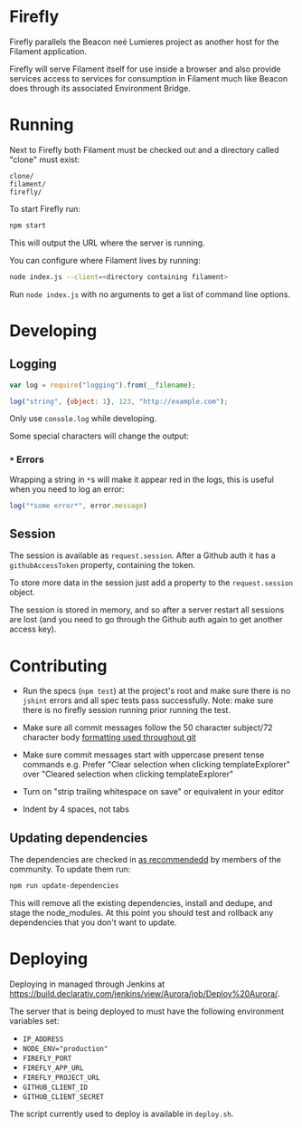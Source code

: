 Firefly
=======

Firefly parallels the Beacon neé Lumieres project as another host for the
Filament application.

Firefly will serve Filament itself for use inside a browser and also provide
services access to services for consumption in Filament much like Beacon does
through its associated Environment Bridge.

Running
=======

Next to Firefly both Filament must be checked out and a directory called
"clone" must exist:

```
clone/
filament/
firefly/
```

To start Firefly run:

```bash
npm start
```

This will output the URL where the server is running.

You can configure where Filament lives by running:

```bash
node index.js --client=<directory containing filament>
```

Run `node index.js` with no arguments to get a list of command line options.

Developing
==========

Logging
-------

```javascript
var log = require("logging").from(__filename);

log("string", {object: 1}, 123, "http://example.com");
```

Only use `console.log` while developing.

Some special characters will change the output:

### `*` Errors

Wrapping a string in `*`s will make it appear red in the logs, this is useful
when you need to log an error:

```javascript
log("*some error*", error.message)
```

Session
-------

The session is available as `request.session`. After a Github auth it has a
`githubAccessToken` property, containing the token.

To store more data in the session just add a property to the `request.session`
object.

The session is stored in memory, and so after a server restart all sessions are
lost (and you need to go through the Github auth again to get another access
key).

Contributing
============
- Run the specs (`npm test`) at the project's root and make sure there is no `jshint` errors and all spec tests pass successfully.
  Note: make sure there is no firefly session running prior running the test.

- Make sure all commit messages follow the 50 character subject/72 character
body [formatting used throughout git](http://tbaggery.com/2008/04/19/a-note-about-git-commit-messages.html)

- Make sure commit messages start with uppercase present tense commands
e.g. Prefer "Clear selection when clicking templateExplorer" over
"Cleared selection when clicking templateExplorer"

- Turn on "strip trailing whitespace on save" or equivalent in your editor

- Indent by 4 spaces, not tabs

Updating dependencies
---------------------

The dependencies are checked in [as recommendedd](http://www.futurealoof.com/posts/nodemodules-in-git.html)
by members of the community. To update them run:

```bash
npm run update-dependencies
```

This will remove all the existing dependencies, install and dedupe, and stage
the node_modules. At this point you should test and rollback any dependencies
that you don't want to update.

Deploying
=========

Deploying in managed through Jenkins at https://build.declarativ.com/jenkins/view/Aurora/job/Deploy%20Aurora/.

The server that is being deployed to must have the following environment variables set:

 * `IP_ADDRESS`
 * `NODE_ENV="production"`
 * `FIREFLY_PORT`
 * `FIREFLY_APP_URL`
 * `FIREFLY_PROJECT_URL`
 * `GITHUB_CLIENT_ID`
 * `GITHUB_CLIENT_SECRET`

The script currently used to deploy is available in `deploy.sh`.
